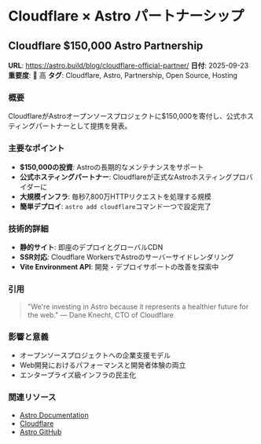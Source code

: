 # Cloudflare × Astro パートナーシップ

## Cloudflare $150,000 Astro Partnership

**URL**: https://astro.build/blog/cloudflare-official-partner/
**日付**: 2025-09-23
**重要度**: 🔴 高
**タグ**: Cloudflare, Astro, Partnership, Open Source, Hosting

### 概要
CloudflareがAstroオープンソースプロジェクトに$150,000を寄付し、公式ホスティングパートナーとして提携を発表。

### 主要なポイント
- **$150,000の投資**: Astroの長期的なメンテナンスをサポート
- **公式ホスティングパートナー**: Cloudflareが正式なAstroホスティングプロバイダーに
- **大規模インフラ**: 毎秒7,800万HTTPリクエストを処理する規模
- **簡単デプロイ**: `astro add cloudflare`コマンド一つで設定完了

### 技術的詳細
- **静的サイト**: 即座のデプロイとグローバルCDN
- **SSR対応**: Cloudflare WorkersでAstroのサーバーサイドレンダリング
- **Vite Environment API**: 開発・デプロイサポートの改善を探索中

### 引用
> "We're investing in Astro because it represents a healthier future for the web."
> — Dane Knecht, CTO of Cloudflare

### 影響と意義
- オープンソースプロジェクトへの企業支援モデル
- Web開発におけるパフォーマンスと開発者体験の両立
- エンタープライズ級インフラの民主化

### 関連リソース
- [Astro Documentation](https://docs.astro.build)
- [Cloudflare](https://www.cloudflare.com/)
- [Astro GitHub](https://github.com/withastro/astro)